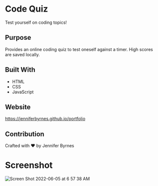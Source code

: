 # Code Quiz
Test yourself on coding topics!

## Purpose
Provides an online coding quiz to test oneself against a timer.  High scores are saved locally. 

## Built With
* HTML
* CSS
* JavaScript

## Website
https://jenniferbyrnes.github.io/portfolio

## Contribution
Crafted with ❤️ by Jennifer Byrnes

# Screenshot

![Screen Shot 2022-06-05 at 6 57 38 AM](https://user-images.githubusercontent.com/105435313/172047381-9b990cc5-d7f2-46c0-b443-4e2d84d262b1.png)

